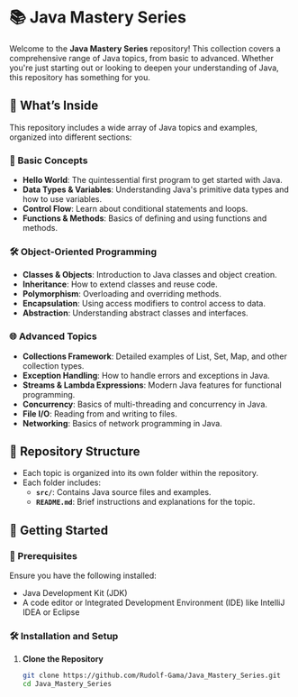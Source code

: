 # 📚 Java Mastery Series

Welcome to the **Java Mastery Series** repository! This collection covers a comprehensive range of Java topics, from basic to advanced. Whether you're just starting out or looking to deepen your understanding of Java, this repository has something for you.

## 🌟 What’s Inside

This repository includes a wide array of Java topics and examples, organized into different sections:

### 📘 Basic Concepts
- **Hello World**: The quintessential first program to get started with Java.
- **Data Types & Variables**: Understanding Java's primitive data types and how to use variables.
- **Control Flow**: Learn about conditional statements and loops.
- **Functions & Methods**: Basics of defining and using functions and methods.

### 🛠️ Object-Oriented Programming
- **Classes & Objects**: Introduction to Java classes and object creation.
- **Inheritance**: How to extend classes and reuse code.
- **Polymorphism**: Overloading and overriding methods.
- **Encapsulation**: Using access modifiers to control access to data.
- **Abstraction**: Understanding abstract classes and interfaces.

### 🌐 Advanced Topics
- **Collections Framework**: Detailed examples of List, Set, Map, and other collection types.
- **Exception Handling**: How to handle errors and exceptions in Java.
- **Streams & Lambda Expressions**: Modern Java features for functional programming.
- **Concurrency**: Basics of multi-threading and concurrency in Java.
- **File I/O**: Reading from and writing to files.
- **Networking**: Basics of network programming in Java.


## 📂 Repository Structure

- Each topic is organized into its own folder within the repository.
- Each folder includes:
  - **`src/`**: Contains Java source files and examples.
  - **`README.md`**: Brief instructions and explanations for the topic.

## 🚀 Getting Started

### 🔧 Prerequisites

Ensure you have the following installed:
- Java Development Kit (JDK)
- A code editor or Integrated Development Environment (IDE) like IntelliJ IDEA or Eclipse

### 🛠️ Installation and Setup

1. **Clone the Repository**

   ```bash
   git clone https://github.com/Rudolf-Gama/Java_Mastery_Series.git
   cd Java_Mastery_Series
